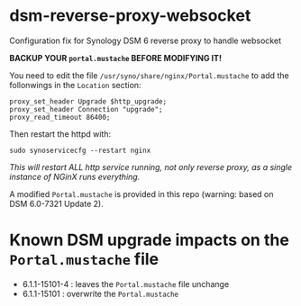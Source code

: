 # dsm-reverse-proxy-websocket
Configuration fix for Synology DSM 6 reverse proxy to handle websocket

**BACKUP YOUR `portal.mustache` BEFORE MODIFYING IT!**

You need to edit the file `/usr/syno/share/nginx/Portal.mustache` to add the follonwings in the `Location` section:

```
proxy_set_header Upgrade $http_upgrade;
proxy_set_header Connection "upgrade";
proxy_read_timeout 86400;
```

Then restart the httpd with: 
```
sudo synoservicecfg --restart nginx
```

*This will restart ALL http service running, not only reverse proxy, as a single instance of NGinX runs everything.*


A modified `Portal.mustache` is provided in this repo (warning: based on DSM 6.0-7321 Update 2).

# Known DSM upgrade impacts on the `Portal.mustache` file

- 6.1.1-15101-4 : leaves the `Portal.mustache` file unchange
- 6.1.1-15101 : overwrite the `Portal.mustache`
